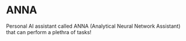 # ANNA
Personal AI assistant called ANNA (Analytical Neural Network Assistant) that can perform a plethra of tasks!
